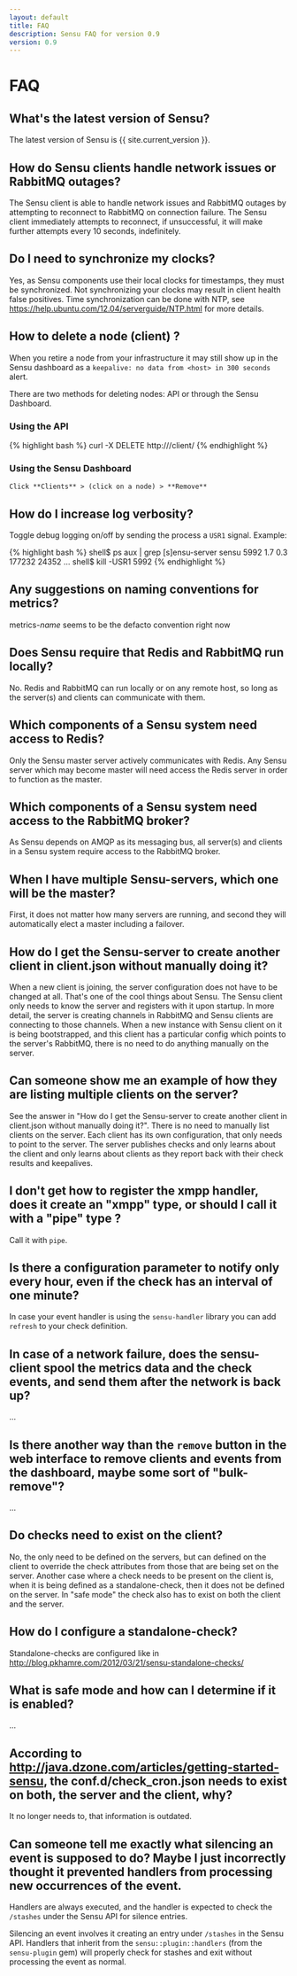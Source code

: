 ```yaml
---
layout: default
title: FAQ
description: Sensu FAQ for version 0.9
version: 0.9
---
```


# FAQ

## What's the latest version of Sensu?

The latest version of Sensu is {{ site.current_version }}.

## How do Sensu clients handle network issues or RabbitMQ outages?

The Sensu client is able to handle network issues and RabbitMQ outages
by attempting to reconnect to RabbitMQ on connection failure. The Sensu
client immediately attempts to reconnect, if unsuccessful, it will make
further attempts every 10 seconds, indefinitely.

## Do I need to synchronize my clocks?

Yes, as Sensu components use their local clocks for timestamps, they
must be synchronized. Not synchronizing your clocks may result in client
health false positives. Time synchronization can be done with NTP, see
https://help.ubuntu.com/12.04/serverguide/NTP.html for more details. 

## How to delete a node (client) ?

When you retire a node from your infrastructure it may still show up in
the Sensu dashboard as a `keepalive: no data from <host> in 300 seconds`
alert.

There are two methods for deleting nodes: API or through the Sensu
Dashboard.

### Using the API

{% highlight bash %}
curl -X DELETE http://<sensu-api>/client/<node>
{% endhighlight %}

### Using the Sensu Dashboard

    Click **Clients** > (click on a node) > **Remove**

## How do I increase log verbosity?

Toggle debug logging on/off by sending the process a `USR1` signal. Example:

{% highlight bash %}
shell$ ps aux | grep [s]ensu-server
sensu     5992  1.7  0.3 177232 24352 ...
shell$ kill -USR1 5992
{% endhighlight %}

## Any suggestions on naming conventions for metrics?

metrics-*name* seems to be the defacto convention right now

## Does Sensu require that Redis and RabbitMQ run locally?

No. Redis and RabbitMQ can run locally or on any remote host, so long as
the server(s) and clients can communicate with them.

## Which components of a Sensu system need access to Redis?

Only the Sensu master server actively communicates with Redis. Any Sensu
server which may become master will need access the Redis server in
order to function as the master.

## Which components of a Sensu system need access to the RabbitMQ broker?

As Sensu depends on AMQP as its messaging bus, all server(s) and clients
in a Sensu system require access to the RabbitMQ broker.

## When I have multiple Sensu-servers, which one will be the master?

First, it does not matter how many servers are running, and second they
will automatically elect a master including a failover.

## How do I get the Sensu-server to create another client in client.json without manually doing it?

When a new client is joining, the server configuration does not have to
be changed at all. That's one of the cool things about Sensu. The
Sensu client only needs to know the server and registers with it upon
startup. In more detail, the server is creating channels in RabbitMQ and
Sensu clients are connecting to those channels. When a new instance with
Sensu client on it is being bootstrapped, and this client has a
particular config which points to the server's RabbitMQ, there is no
need to do anything manually on the server.

## Can someone show me an example of how they are listing multiple clients on the server?

See the answer in "How do I get the Sensu-server to create another
client in client.json without manually doing it?". There is no need to
manually list clients on the server. Each client has its own
configuration, that only needs to point to the server. The server
publishes checks and only learns about the client and only learns about
clients as they report back with their check results and keepalives.

## I don't get how to register the xmpp handler, does it create an "xmpp" type, or should I call it with a "pipe" type ?

Call it with `pipe`.

## Is there a configuration parameter to notify only every hour, even if the check has an interval of one minute?

In case your event handler is using the `sensu-handler` library you can
add `refresh` to your check definition.

## In case of a network failure, does the sensu-client spool the metrics data and the check events, and send them after the network is back up?

...

## Is there another way than the `remove` button in the web interface to remove clients and events from the dashboard, maybe some sort of "bulk-remove"?

...

## Do checks need to exist on the client?

No, the only need to be defined on the servers, but can defined on the
client to override the check attributes from those that are being set on
the server. Another case where a check needs to be present on the client
is, when it is being defined as a standalone-check, then it does not be
defined on the server. In "safe mode" the check also has to exist on
both the client and the server.

## How do I configure a standalone-check?

Standalone-checks are configured like in http://blog.pkhamre.com/2012/03/21/sensu-standalone-checks/

## What is safe mode and how can I determine if it is enabled?

...

## According to  http://java.dzone.com/articles/getting-started-sensu, the conf.d/check_cron.json needs to exist on both, the server and the client, why?

It no longer needs to, that information is outdated.

## Can someone tell me exactly what silencing an event is supposed to do? Maybe I just incorrectly thought it prevented handlers from processing new occurrences of the event.

Handlers are always executed, and the handler is expected to check the
`/stashes` under the Sensu API for silence entries.

Silencing an event involves it creating an entry under `/stashes` in the
Sensu API. Handlers that inherit from the `sensu::plugin::handlers`
(from the `sensu-plugin` gem) will properly check for stashes and exit
without processing the event as normal.


